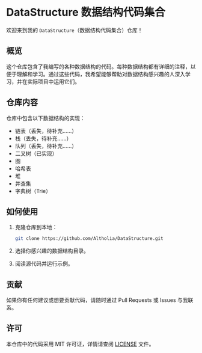 # DataStructure 数据结构代码集合

欢迎来到我的 `DataStructure`（数据结构代码集合）仓库！

## 概览

这个仓库包含了我编写的各种数据结构的代码。每种数据结构都有详细的注释，以便于理解和学习。通过这些代码，我希望能够帮助对数据结构感兴趣的人深入学习，并在实际项目中运用它们。

## 仓库内容

仓库中包含以下数据结构的实现：

- 链表（丢失，待补充……）
- 栈（丢失，待补充……）
- 队列（丢失，待补充……）
- 二叉树（已实现）
- 图
- 哈希表
- 堆
- 并查集
- 字典树（Trie）

## 如何使用

1. 克隆仓库到本地：
   
   ```bash
   git clone https://github.com/Altholia/DataStructure.git
   ```
2. 选择你感兴趣的数据结构目录。
3. 阅读源代码并运行示例。

## 贡献

如果你有任何建议或想要贡献代码，请随时通过 Pull Requests 或 Issues 与我联系。

## 许可

本仓库中的代码采用 MIT 许可证，详情请查阅 [LICENSE](LICENSE) 文件。
